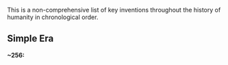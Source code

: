 This is a non-comprehensive list of key inventions throughout the history of humanity in chronological order.

## Simple Era

**~256:**